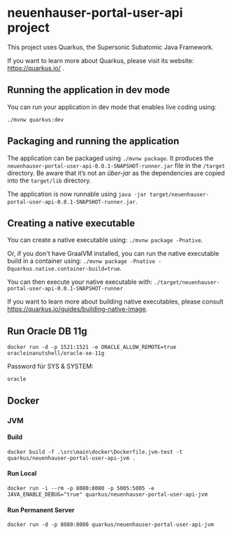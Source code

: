 # neuenhauser-portal-user-api project

This project uses Quarkus, the Supersonic Subatomic Java Framework.

If you want to learn more about Quarkus, please visit its website: https://quarkus.io/ .

## Running the application in dev mode

You can run your application in dev mode that enables live coding using:
```
./mvnw quarkus:dev
```

## Packaging and running the application

The application can be packaged using `./mvnw package`.
It produces the `neuenhauser-portal-user-api-0.0.1-SNAPSHOT-runner.jar` file in the `/target` directory.
Be aware that it’s not an _über-jar_ as the dependencies are copied into the `target/lib` directory.

The application is now runnable using `java -jar target/neuenhauser-portal-user-api-0.0.1-SNAPSHOT-runner.jar`.

## Creating a native executable

You can create a native executable using: `./mvnw package -Pnative`.

Or, if you don't have GraalVM installed, you can run the native executable build in a container using: `./mvnw package -Pnative -Dquarkus.native.container-build=true`.

You can then execute your native executable with: `./target/neuenhauser-portal-user-api-0.0.1-SNAPSHOT-runner`

If you want to learn more about building native executables, please consult https://quarkus.io/guides/building-native-image.

## Run Oracle DB 11g

`docker run -d -p 1521:1521 -e ORACLE_ALLOW_REMOTE=true oracleinanutshell/oracle-xe-11g`

Password für SYS & SYSTEM: 

`oracle`


## Docker 

### JVM

#### Build

`docker build -f .\src\main\docker\Dockerfile.jvm-test -t quarkus/neuenhauser-portal-user-api-jvm .`

#### Run Local

`docker run -i --rm -p 8080:8080 -p 5005:5005 -e JAVA_ENABLE_DEBUG="true" quarkus/neuenhauser-portal-user-api-jvm`

#### Run Permanent Server

`docker run -d -p 8080:8080 quarkus/neuenhauser-portal-user-api-jvm`
